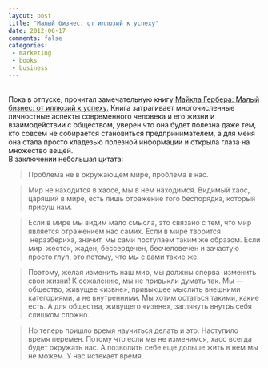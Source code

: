 ```yaml
---
layout: post
title: "Малый бизнес: от иллюзий к успеху"
date: 2012-06-17
comments: false
categories:
 - marketing
 - books
 - business
---
```



<br />Пока в отпуске, прочитал замечательную книгу <a href="http://www.ozon.ru/context/detail/id/2272150/">Майкла Гербера: Малый бизнес: от иллюзий к успеху.</a>&nbsp;Книга затрагивает многочисленные личностные аспекты современного человека и его жизни и взаимодействии с обществом, уверен что она будет полезна даже тем, кто совсем не собирается становиться предпринимателем, а для меня она стала просто кладезью полезной информации и открыла глаза на множество вещей.<br />В заключении небольшая цитата:<br /><blockquote>Проблема не в окружающем мире, проблема в нас.</blockquote><blockquote>Мир не находится в хаосе, мы в нем находимся. Видимый хаос, царящий в&nbsp;мире, есть лишь отражение того беспорядка, который присущ нам.</blockquote><blockquote>Если в мире мы видим мало смысла, это связано с тем, что мир является&nbsp;отражением нас самих. Если в мире творится &nbsp;неразбериха, значит, мы сами&nbsp;поступаем таким же образом. Если мир &nbsp;жесток, жаден, бессердечен,&nbsp;бесчеловечен и зачастую просто глуп, это потому, что мы с вами такие же.&nbsp;</blockquote><blockquote>Поэтому, желая изменить наш мир, мы должны сперва &nbsp;изменить свои жизни!&nbsp;К сожалению, мы не привыкли думать так. Мы — общество, живущее «извне»,&nbsp;привыкшее мыслить внешними категориями, а не внутренними. Мы хотим&nbsp;остаться такими, какие есть. А для общества, живущего «извне», заглянуть&nbsp;внутрь себя слишком сложно.</blockquote><blockquote>Но теперь пришло время научиться делать и это. Наступило время перемен.&nbsp;Потому что если мы не изменимся, хаос всегда будет окружать нас. А&nbsp;позволить себе еще дольше жить в нем мы не можем. У нас истекает время.&nbsp;</blockquote></div>
